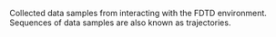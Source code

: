 Collected data samples from interacting with the FDTD environment. 
Sequences of data samples are also known as trajectories. 
